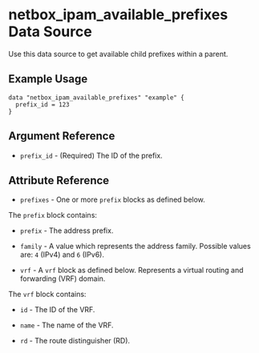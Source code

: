 # netbox_ipam_available_prefixes Data Source

Use this data source to get available child prefixes within a parent.

## Example Usage

```hcl
data "netbox_ipam_available_prefixes" "example" {
  prefix_id = 123
}
```

## Argument Reference

* `prefix_id` - (Required) The ID of the prefix.

## Attribute Reference

* `prefixes` - One or more `prefix` blocks as defined below.

The `prefix` block contains:

* `prefix` - The address prefix.

* `family` - A value which represents the address family. Possible values are: `4` (IPv4) and `6` (IPv6).

* `vrf` - A `vrf` block as defined below. Represents a virtual routing and forwarding (VRF) domain.

The `vrf` block contains:

* `id` - The ID of the VRF.

* `name` - The name of the VRF.

* `rd` - The route distinguisher (RD).
